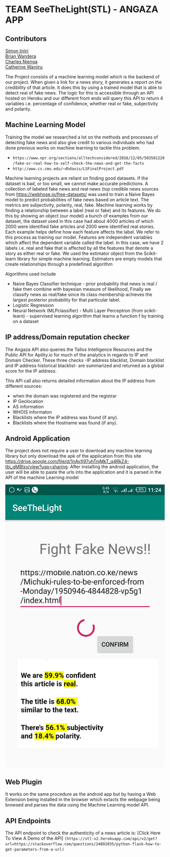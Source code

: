 
# TEAM SeeTheLight(STL) - ANGAZA APP

## Contributors
[Simon Injiri](https://www.github.com/injiri)<br>
[Brian Wandera](https://www.github.com/wandesky)<br>
[Charles Njenga](https://www.github.com/Hackitect)<br>
[Catherine Wanjiru](https://www.github.com/kateshiru)<br>



The Project consists of a machine learning model which  is the backend of our project. When given a link for a news story, it generates a report on the credibility of that article. It does this by using a trained model that is able to detect real of fake news. The logic for this is accessible through an API hosted on Heroku and our different front ends will query this API to return 4 variables i.e. percentage of confidence, whether real or fake, subjectivity and polarity.

## Machine Learning Model
Training the model
we researched a lot on the methods and processes of detecting fake news and also give credit to various individuals who had done previous works on machine learning to tackle this problem.
- ```https://www.npr.org/sections/alltechconsidered/2016/12/05/503581220/fake-or-real-how-to-self-check-the-news-and-get-the-facts```
- ```http://www.cs.cmu.edu/~dhdavis/LSFinalProject.pdf```

Machine learning projects are reliant on finding good datasets. If the dataset is bad, or too small, we cannot make accurate predictions. A collection of labeled fake news and real news (top credible news sources from https://webhose.io/free-datasets/ was used to train a Naive Bayes model to predict probabilities of fake news based on article text. The metrics are subjectivity, polarity, real, fake.
Machine learning works by finding a relationship between a label (real or fake)  and its features. We do this by showing an object (our model) a bunch of examples from our dataset, the dataset used in this case had about 4000 articles of which 2000 were identified fake articles and 2000 were identified real stories. Each example helps define how each feature affects the label. We refer to this process as training our model.
Features are independent variables which affect the dependent variable called the label. In this case, we have 2 labels i.e. real and fake that is affected by all the features that denote a story as either real or fake. We used the estimator object from the Scikit-learn library for simple machine learning. Estimators are empty models that create relationships through a predefined algorithm

Algorithms used include
- Naive Bayes Classifier technique - prior probability that news is real / fake then combine with bayesian measure of likelihood, Finally we classify news as real/fake since its class membership achieves the largest posterior probability for that particular label.
- Logistic Regression
- Neural Network (MLPclassifier) - Multi Layer Perceptron (from scikit-learn) - supervised learning algorithm that learns a function f  by training on a dataset

## IP address/Domain reputation checker
The Angaza API also queries the Tallos Intelligence Resources and the Public API for Apility.io for much of the analytics in regards to IP and Domain Checker. These three checks -IP address blacklist, Domain blacklist and IP address historical blacklist- are summarized and returned as a global score for the IP address.

This API call also returns detailed information about the IP address from different sources:
- when the domain was registered and the registrar
- IP Geolocation
- AS information
- WHOIS informaton
- Blacklists where the IP address was found (if any).
- Blacklists where the Hostname was found (if any).


## Android Application
The project does not require a user to download any machine learning library but only download the apk of the application from this site https://drive.google.com/file/d/1nAvX97uhTnjMkT_q4RkZ4-tbi_gMBIsv/view?usp=sharing.
After installing the android application, the user will be able to paste the urls into the application and it is parsed in the API of the machine Learning model

![alt text](https://github.com/AndelaHacks/see-the-light/blob/develop/photos/WhatsApp%20Image%202018-11-10%20at%2011.46.47%20AM.jpeg)

## Web Plugin 
It works on the same procedure as the android app but by having a Web Extension being installed in the browser which extacts the webpage being browsed and parses the data using the Machine Learning model API.

## API Endpoints
The API endpoint to check the authenticity of a news article is:
[Click Here To View A Demo of the API]
```(https://stl-v2.herokuapp.com/api/v2/get?url=https://stackoverflow.com/questions/24892035/python-flask-how-to-get-parameters-from-a-url)```


